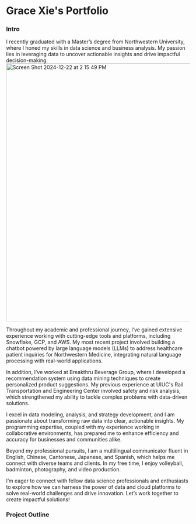 # Grace Xie's Portfolio


### Intro
I recently graduated with a Master’s degree from Northwestern University, where I honed my skills in data science and business analysis. My passion lies in leveraging data to uncover actionable insights and drive impactful decision-making.
<img width="705" alt="Screen Shot 2024-12-22 at 2 15 49 PM" src="https://github.com/user-attachments/assets/64fc3676-5540-47d1-8594-c5a45f102a9d" />


Throughout my academic and professional journey, I’ve gained extensive experience working with cutting-edge tools and platforms, including Snowflake, GCP, and AWS. My most recent project involved building a chatbot powered by large language models (LLMs) to address healthcare patient inquiries for Northwestern Medicine, integrating natural language processing with real-world applications.

In addition, I’ve worked at Breakthru Beverage Group, where I developed a recommendation system using data mining techniques to create personalized product suggestions. My previous experience at UIUC's Rail Transportation and Engineering Center involved safety and risk analysis, which strengthened my ability to tackle complex problems with data-driven solutions.

I excel in data modeling, analysis, and strategy development, and I am passionate about transforming raw data into clear, actionable insights. My programming expertise, coupled with my experience working in collaborative environments, has prepared me to enhance efficiency and accuracy for businesses and communities alike.

Beyond my professional pursuits, I am a multilingual communicator fluent in English, Chinese, Cantonese, Japanese, and Spanish, which helps me connect with diverse teams and clients. In my free time, I enjoy volleyball, badminton, photography, and video production.

I’m eager to connect with fellow data science professionals and enthusiasts to explore how we can harness the power of data and cloud platforms to solve real-world challenges and drive innovation. Let’s work together to create impactful solutions!


### Project Outline
